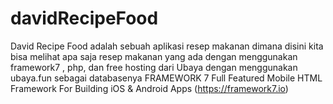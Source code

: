 # davidRecipeFood
David Recipe Food adalah sebuah aplikasi resep makanan dimana disini kita bisa melihat apa saja resep makanan yang ada dengan menggunakan framework7 , php, dan free hosting dari Ubaya dengan menggunakan ubaya.fun sebagai databasenya 
FRAMEWORK 7
Full Featured Mobile HTML Framework For Building iOS & Android Apps (https://framework7.io)
